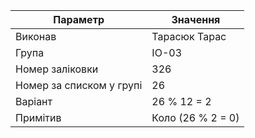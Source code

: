 | Параметр                    | Значення               |
|-----------------------------|------------------------|
| Виконав                     | Тарасюк Тарас          |
| Група                       | ІО-03                  |
| Номер заліковки             | 326                    |
| Номер за списком у групі     | 26                     |
| Варіант                     | 26 % 12 = 2            |
| Примітив                    | Коло (26 % 2 = 0)      |

